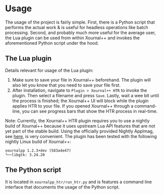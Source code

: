 # Usage

The usage of the project is fairly simple. First, there is a Python script that performs the actual work & is useful for headless operations like batch processing. Second, and probably much more useful for the average user, the Lua plugin can be used from within Xournal++ and invokes the aforementioned Python script under the hood.

## The Lua plugin

Details relevant for usage of the Lua plugin:

1. Make sure to save your file in Xournal++ beforehand. The plugin will also let you know that you need to save your file first.
2. After installation, navigate to `Plugin > Xournal++ HTR` to invoke the plugin. Then select a filename and press `Save`. Lastly, wait a wee bit until the process is finished; the Xournal++ UI will block while the plugin applies HTR to your file. If you opened Xournal++ through a command-line, you can see progress bars that show the HTR process in real-time.

Note: Currently, the Xournal++ HTR plugin requires you to use a nightly build of Xournal++ because it uses upstream Lua API features that are not yet part of the stable build. Using the officially provided Nightly AppImag, see [here](https://xournalpp.github.io/installation/linux/), is very convenient. The plugin has been tested with the following nightly Linux build of Xournal++:

```
xournalpp 1.2.3+dev (583a4e47)
└──libgtk: 3.24.20
```

## The Python script

It is located in `xournalpp_htr/run_htr.py` and is features a command line interface that documents the usage of the Python script.